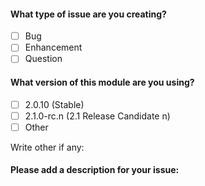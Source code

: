 #### What type of issue are you creating?
- [ ] Bug
- [ ] Enhancement
- [ ] Question

#### What version of this module are you using?
- [ ] 2.0.10 (Stable)
- [ ] 2.1.0-rc.n (2.1 Release Candidate n)
- [ ] Other

Write other if any:

#### Please add a description for your issue: